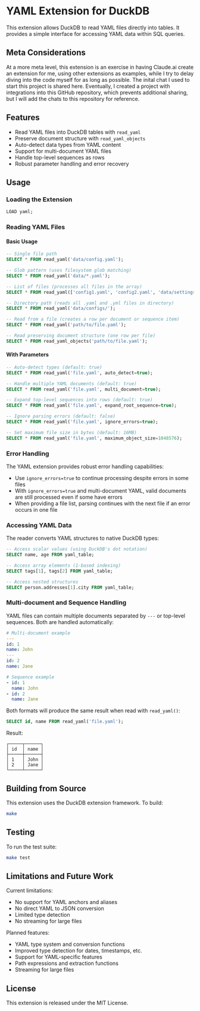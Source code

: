 # YAML Extension for DuckDB

This extension allows DuckDB to read YAML files directly into tables. It provides a simple interface for accessing YAML data within SQL queries.

## Meta Considerations

At a more meta level, this extension is an exercise in having Claude.ai create an extension for me, using other extensions as examples, while I try to delay diving into the code myself for as long as possible. The inital chat I used to start this project is shared here. Eventually, I created a project with integrations into this GitHub repository, which prevents additional sharing, but I will add the chats to this repository for reference.

## Features

- Read YAML files into DuckDB tables with `read_yaml`
- Preserve document structure with `read_yaml_objects`
- Auto-detect data types from YAML content
- Support for multi-document YAML files
- Handle top-level sequences as rows
- Robust parameter handling and error recovery

## Usage

### Loading the Extension

```sql
LOAD yaml;
```

### Reading YAML Files

#### Basic Usage

```sql
-- Single file path
SELECT * FROM read_yaml('data/config.yaml');

-- Glob pattern (uses filesystem glob matching)
SELECT * FROM read_yaml('data/*.yaml');

-- List of files (processes all files in the array)
SELECT * FROM read_yaml(['config1.yaml', 'config2.yaml', 'data/settings.yaml']);

-- Directory path (reads all .yaml and .yml files in directory)
SELECT * FROM read_yaml('data/configs/');

-- Read from a file (creates a row per document or sequence item)
SELECT * FROM read_yaml('path/to/file.yaml');

-- Read preserving document structure (one row per file)
SELECT * FROM read_yaml_objects('path/to/file.yaml');
```

#### With Parameters

```sql
-- Auto-detect types (default: true)
SELECT * FROM read_yaml('file.yaml', auto_detect=true);

-- Handle multiple YAML documents (default: true)
SELECT * FROM read_yaml('file.yaml', multi_document=true);

-- Expand top-level sequences into rows (default: true)
SELECT * FROM read_yaml('file.yaml', expand_root_sequence=true);

-- Ignore parsing errors (default: false)
SELECT * FROM read_yaml('file.yaml', ignore_errors=true);

-- Set maximum file size in bytes (default: 16MB)
SELECT * FROM read_yaml('file.yaml', maximum_object_size=1048576);
```

### Error Handling

The YAML extension provides robust error handling capabilities:

 * Use `ignore_errors=true` to continue processing despite errors in some files
 * With `ignore_errors=true` and multi-document YAML, valid documents are still processed even if some have errors
 * When providing a file list, parsing continues with the next file if an error occurs in one file

### Accessing YAML Data

The reader converts YAML structures to native DuckDB types:

```sql
-- Access scalar values (using DuckDB's dot notation)
SELECT name, age FROM yaml_table;

-- Access array elements (1-based indexing)
SELECT tags[1], tags[2] FROM yaml_table;

-- Access nested structures
SELECT person.addresses[1].city FROM yaml_table;
```

### Multi-document and Sequence Handling

YAML files can contain multiple documents separated by `---` or top-level sequences. Both are handled automatically:

```yaml
# Multi-document example
---
id: 1
name: John
---
id: 2
name: Jane

# Sequence example
- id: 1
  name: John
- id: 2
  name: Jane
```

Both formats will produce the same result when read with `read_yaml()`:

```sql
SELECT id, name FROM read_yaml('file.yaml');
```

Result:
```
┌─────┬──────┐
│ id  │ name │
├─────┼──────┤
│ 1   │ John │
│ 2   │ Jane │
└─────┴──────┘
```

## Building from Source

This extension uses the DuckDB extension framework. To build:

```bash
make
```

## Testing

To run the test suite:

```bash
make test
```

## Limitations and Future Work

Current limitations:
- No support for YAML anchors and aliases
- No direct YAML to JSON conversion
- Limited type detection
- No streaming for large files

Planned features:
- YAML type system and conversion functions
- Improved type detection for dates, timestamps, etc.
- Support for YAML-specific features
- Path expressions and extraction functions
- Streaming for large files

## License

This extension is released under the MIT License.
